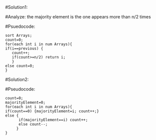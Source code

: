 #Solution1:

 #Analyze: the majority element is the one appears more than n/2 times
 
 #Psuedocode: 
 
    sort Arrays;
    count=0;
    for(each int i in num Arrays){
    if(i==previous) {
       count++; 
       if(count>=n/2) return i;
       }
    else count=0;
    }

#Solution2:

 #Pseudocode:

    count=0;
    majorityElement=0;
    for(each int i in num Arrays){
    if(count==0) {majorityElement=i; count++;}
    else {
          if(majorityElement==i) count++; 
          else count--;
         }
    }
